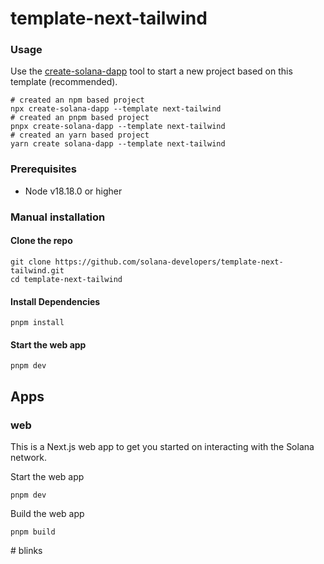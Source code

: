 # template-next-tailwind

### Usage

Use the [create-solana-dapp](https://github.com/solana-developers/create-solana-dapp) tool to start a new project based on this template (recommended).

```shell
# created an npm based project
npx create-solana-dapp --template next-tailwind
# created an pnpm based project
pnpx create-solana-dapp --template next-tailwind
# created an yarn based project
yarn create solana-dapp --template next-tailwind
```

### Prerequisites

-   Node v18.18.0 or higher

### Manual installation

#### Clone the repo

```shell
git clone https://github.com/solana-developers/template-next-tailwind.git
cd template-next-tailwind
```

#### Install Dependencies

```shell
pnpm install
```

#### Start the web app

```
pnpm dev
```

## Apps

### web

This is a Next.js web app to get you started on interacting with the Solana network.

Start the web app

```shell
pnpm dev
```

Build the web app

```shell
pnpm build
```
#   b l i n k s  
 